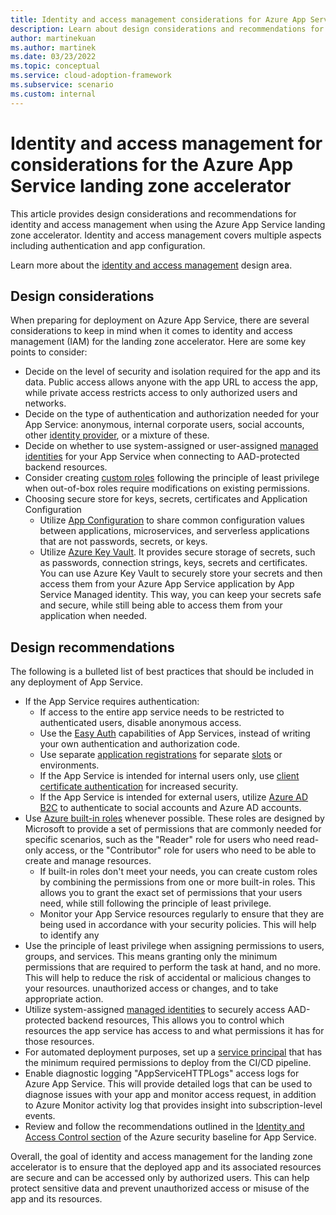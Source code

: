 ```yaml
---
title: Identity and access management considerations for Azure App Service
description: Learn about design considerations and recommendations for identity and access management in the Azure App Service landing zone accelerator.
author: martinekuan
ms.author: martinek
ms.date: 03/23/2022
ms.topic: conceptual
ms.service: cloud-adoption-framework
ms.subservice: scenario
ms.custom: internal
---
```


# Identity and access management for considerations for the Azure App Service landing zone accelerator

This article provides design considerations and recommendations for identity and access management when using the Azure App Service landing zone accelerator. Identity and access management covers multiple aspects including authentication and app configuration.

Learn more about the [identity and access management](../../../ready/landing-zone/design-area/identity-access.md) design area.

## Design considerations

When preparing for deployment on Azure App Service, there are several considerations to keep in mind when it comes to identity and access management (IAM) for the landing zone accelerator. Here are some key points to consider:

- Decide on the level of security and isolation required for the app and its data. Public access allows anyone with the app URL to access the app, while private access restricts access to only authorized users and networks.
- Decide on the type of authentication and authorization needed for your App Service: anonymous, internal corporate users, social accounts, other [identity provider](/azure/app-service/overview-managed-identity?tabs=dotnet), or a mixture of these.
- Decide on whether to use system-assigned or user-assigned [managed identities](/azure/app-service/overview-managed-identity?tabs=dotnet) for your App Service when connecting to AAD-protected backend resources.
- Consider creating [custom roles](/azure/active-directory/roles/custom-create) following the principle of least privilege when out-of-box roles require modifications on existing permissions. 
- Choosing secure store for keys, secrets, certificates and Application Configuration 
    - Utilize [App Configuration](/azure/architecture/solution-ideas/articles/appconfig-key-vault) to share common configuration values between applications, microservices, and serverless applications that are not passwords, secrets, or keys.
    - Utilize [Azure Key Vault](/azure/key-vault/general/overview). It provides secure storage of secrets, such as passwords, connection strings, keys, secrets and certificates. You can use Azure Key Vault to securely store your secrets and then access them from your Azure App Service application by App Service Managed identity. This way, you can keep your secrets safe and secure, while still being able to access them from your application when needed.


## Design recommendations

The following is a bulleted list of best practices that should be included in any deployment of App Service.

- If the App Service requires authentication:
  - If access to the entire app service needs to be restricted to authenticated users, disable anonymous access.
  - Use the [Easy Auth](/azure/app-service/overview-authentication-authorization) capabilities of App Services, instead of writing your own authentication and authorization code.
  - Use separate [application registrations](/azure/active-directory/develop/quickstart-register-app) for separate [slots](/azure/app-service/deploy-staging-slots) or environments.
  - If the App Service is intended for internal users only, use [client certificate authentication](/azure/app-service/deploy-staging-slots) for increased security.
  - If the App Service is intended for external users, utilize [Azure AD B2C](/azure/active-directory-b2c/overview) to authenticate to social accounts and Azure AD accounts.
- Use [Azure built-in roles](/azure/role-based-access-control/built-in-roles#web-plan-contributor) whenever possible. These roles are designed by Microsoft to provide a set of permissions that are commonly needed for specific scenarios, such as the "Reader" role for users who need read-only access, or the "Contributor" role for users who need to be able to create and manage resources.
    - If built-in roles don't meet your needs, you can create custom roles by combining the permissions from one or more built-in roles. This allows you to grant the exact set of permissions that your users need, while still following the principle of least privilege.
    - Monitor your App Service resources regularly to ensure that they are being used in accordance with your security policies. This will help to identify any 
- Use the principle of least privilege when assigning permissions to users, groups, and services. This means granting only the minimum permissions that are required to perform the task at hand, and no more. This will help to reduce the risk of accidental or malicious changes to your resources.
    unauthorized access or changes, and to take appropriate action.
- Utilize system-assigned [managed identities](/azure/app-service/overview-managed-identity?tabs=dotnet) to securely access AAD-protected backend resources, This allows you to control which resources the app service has access to and what permissions it has for those resources.
- For automated deployment purposes, set up a [service principal](/azure/active-directory/develop/app-objects-and-service-principals) that has the minimum required permissions to deploy from the CI/CD pipeline.
- Enable diagnostic logging "AppServiceHTTPLogs" access logs for Azure App Service. This will provide detailed logs that can be used to diagnose issues with your app and monitor access request, in addition to Azure Monitor activity log that provides insight into subscription-level events.
- Review and follow the recommendations outlined in the [Identity and Access Control section](/security/benchmark/azure/baselines/app-service-security-baseline?toc=/azure/app-service/toc.json#identity-and-access-control) of the Azure security baseline for App Service.

Overall, the goal of identity and access management for the landing zone accelerator is to ensure that the deployed app and its associated resources are secure and can be accessed only by authorized users. This can help protect sensitive data and prevent unauthorized access or misuse of the app and its resources.
